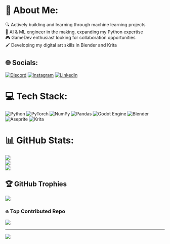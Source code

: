 # 💫 About Me:
🔍 Actively building and learning through machine learning projects<br>🤖 AI & ML engineer in the making, expanding my Python expertise<br>🎮 GameDev enthusiast looking for collaboration opportunities<br>🖌️ Developing my digital art skills in Blender and Krita


## 🌐 Socials:
[![Discord](https://img.shields.io/badge/Discord-%237289DA.svg?logo=discord&logoColor=white)](https://discord.gg/https://discord.gg/xhAmSFE8) [![Instagram](https://img.shields.io/badge/Instagram-%23E4405F.svg?logo=Instagram&logoColor=white)](https://instagram.com/kingdrackko) [![LinkedIn](https://img.shields.io/badge/LinkedIn-%230077B5.svg?logo=linkedin&logoColor=white)](https://linkedin.com/in/siddharth-t-baba112aa) 

# 💻 Tech Stack:
![Python](https://img.shields.io/badge/python-3670A0?style=for-the-badge&logo=python&logoColor=ffdd54) ![PyTorch](https://img.shields.io/badge/PyTorch-%23EE4C2C.svg?style=for-the-badge&logo=PyTorch&logoColor=white) ![NumPy](https://img.shields.io/badge/numpy-%23013243.svg?style=for-the-badge&logo=numpy&logoColor=white) ![Pandas](https://img.shields.io/badge/pandas-%23150458.svg?style=for-the-badge&logo=pandas&logoColor=white) ![Godot Engine](https://img.shields.io/badge/GODOT-%23FFFFFF.svg?style=for-the-badge&logo=godot-engine) ![Blender](https://img.shields.io/badge/blender-%23F5792A.svg?style=for-the-badge&logo=blender&logoColor=white) ![Aseprite](https://img.shields.io/badge/Aseprite-FFFFFF?style=for-the-badge&logo=Aseprite&logoColor=#7D929E) ![Krita](https://img.shields.io/badge/Krita-203759?style=for-the-badge&logo=krita&logoColor=EEF37B)
# 📊 GitHub Stats:
![](https://github-readme-stats.vercel.app/api?username=Drackko&theme=dark&hide_border=false&include_all_commits=false&count_private=true)<br/>
![](https://github-readme-streak-stats.herokuapp.com/?user=Drackko&theme=dark&hide_border=false)<br/>
![](https://github-readme-stats.vercel.app/api/top-langs/?username=Drackko&theme=dark&hide_border=false&include_all_commits=false&count_private=true&layout=compact)

## 🏆 GitHub Trophies
![](https://github-profile-trophy.vercel.app/?username=Drackko&theme=shadow_blue&no-frame=false&no-bg=false&margin-w=4)

### 🔝 Top Contributed Repo
![](https://github-contributor-stats.vercel.app/api?username=Drackko&limit=5&theme=dark&combine_all_yearly_contributions=true)

---
[![](https://visitcount.itsvg.in/api?id=Drackko&icon=8&color=6)](https://visitcount.itsvg.in)

<!-- Proudly created with GPRM ( https://gprm.itsvg.in ) -->
